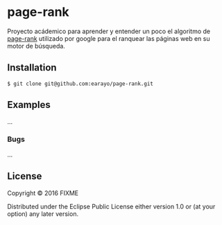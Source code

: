 # page-rank

Proyecto acádemico para aprender y entender un poco el algoritmo de [page-rank](http://infolab.stanford.edu/~backrub/google.html) utilizado por google para el ranquear las páginas web en su motor de búsqueda.

## Installation

    $ git clone git@github.com:earayo/page-rank.git

## Examples

...

### Bugs

...

## License

Copyright © 2016 FIXME

Distributed under the Eclipse Public License either version 1.0 or (at
your option) any later version.

